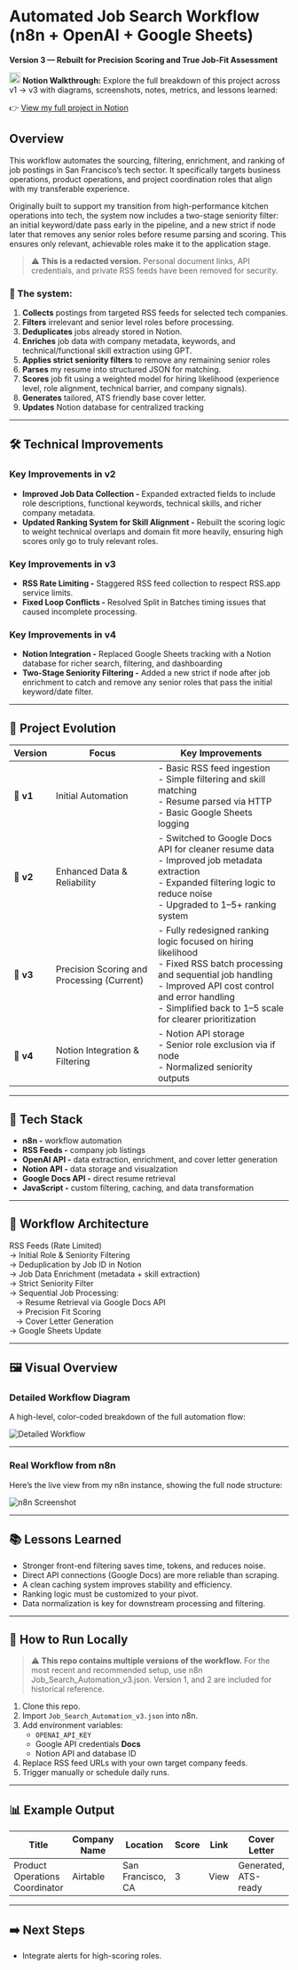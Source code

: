 # Automated Job Search Workflow (n8n + OpenAI + Google Sheets)
**Version 3 — Rebuilt for Precision Scoring and True Job-Fit Assessment**

<picture>
  <img src="https://github.com/user-attachments/assets/61f9663d-570c-4459-b5dd-089c562e148b" width="20" height="20" alt="Notion logo" />
</picture>
<strong>Notion Walkthrough:</strong>
Explore the full breakdown of this project across v1 → v3 with diagrams, screenshots, notes, metrics, and lessons learned:

👉 [View my full project in Notion](https://working-knuckle-420.notion.site/n8n-Job-Search-Assistant-248b1441915d8047a5a6d67c81a91ddc)

## Overview
This workflow automates the sourcing, filtering, enrichment, and ranking of job postings in San Francisco’s tech sector. It specifically targets business operations, product operations, and project coordination roles that align with my transferable experience.

Originally built to support my transition from high-performance kitchen operations into tech, the system now includes a two-stage seniority filter: an initial keyword/date pass early in the pipeline, and a new strict if node later that removes any senior roles before resume parsing and scoring. This ensures only relevant, achievable roles make it to the application stage.
> ⚠️ **This is a redacted version.** Personal document links, API credentials, and private RSS feeds have been removed for security.

### 🔧 The system:
1. **Collects** postings from targeted RSS feeds for selected tech companies.  
2. **Filters** irrelevant and senior level roles before processing.  
3. **Deduplicates** jobs already stored in Notion.  
4. **Enriches** job data with company metadata, keywords, and technical/functional skill extraction using GPT.
5. **Applies strict seniority filters** to remove any remaining senior roles 
6. **Parses** my resume into structured JSON for matching.  
7. **Scores** job fit using a weighted model for hiring likelihood (experience level, role alignment, technical barrier, and company signals). 
8. **Generates** tailored, ATS friendly base cover letter.  
9. **Updates** Notion database for centralized tracking
---
## 🛠️ Technical Improvements

###  Key Improvements in v2
- **Improved Job Data Collection -** Expanded extracted fields to include role descriptions, functional keywords, technical skills, and richer company metadata.
- **Updated Ranking System for Skill Alignment -** Rebuilt the scoring logic to weight technical overlaps and domain fit more heavily, ensuring high scores only go to truly relevant roles.
###  Key Improvements in v3
- **RSS Rate Limiting -** Staggered RSS feed collection to respect RSS.app service limits.
- **Fixed Loop Conflicts -** Resolved Split in Batches timing issues that caused incomplete processing.
###  Key Improvements in v4
- **Notion Integration -** Replaced Google Sheets tracking with a Notion database for richer search, filtering, and dashboarding
- **Two-Stage Seniority Filtering -** Added a new strict if node after job enrichment to catch and remove any senior roles that pass the initial keyword/date filter.
---
## 🐣 Project Evolution

| Version  | Focus                           | Key Improvements |
|----------|----------------------------------|------------------|
| **🥚 v1** | Initial Automation               | - Basic RSS feed ingestion  <br> - Simple filtering and skill matching <br> - Resume parsed via HTTP  <br> - Basic Google Sheets logging |
| **🐥 v2** | Enhanced Data & Reliability      | - Switched to Google Docs API for cleaner resume data <br> - Improved job metadata extraction <br> - Expanded filtering logic to reduce noise <br> - Upgraded to 1–5+ ranking system |
| **🐓 v3** | Precision Scoring and Processing (Current)      | - Fully redesigned ranking logic focused on hiring likelihood <br> - Fixed RSS batch processing and sequential job handling <br> - Improved API cost control and error handling <br> - Simplified back to 1–5 scale for clearer prioritization |
| **🍗 v4** | Notion Integration & Filtering              | - Notion API storage <br> - Senior role exclusion via if node <br> - Normalized seniority outputs |


---
## 🧰 Tech Stack
- **n8n -** workflow automation  
- **RSS Feeds -** company job listings  
- **OpenAI API -** data extraction, enrichment, and cover letter generation  
- **Notion API -** data storage and visualzation  
- **Google Docs API -** direct resume retrieval  
- **JavaScript -** custom filtering, caching, and data transformation  

---

## 📐 Workflow Architecture

RSS Feeds (Rate Limited)  
→ Initial Role & Seniority Filtering  
→ Deduplication by Job ID in Notion  
→ Job Data Enrichment (metadata + skill extraction)  
→ Strict Seniority Filter  
→ Sequential Job Processing:  
&nbsp;&nbsp;&nbsp;→ Resume Retrieval via Google Docs API  
&nbsp;&nbsp;&nbsp;→ Precision Fit Scoring  
&nbsp;&nbsp;&nbsp;→ Cover Letter Generation  
→ Google Sheets Update  

---

## 🖼️ Visual Overview

### Detailed Workflow Diagram  
A high-level, color-coded breakdown of the full automation flow:

![Detailed Workflow](Media/diagram-detailed.png)

---

### Real Workflow from n8n  
Here’s the live view from my n8n instance, showing the full node structure:

![n8n Screenshot](Media/Workflow-light-v4.png)

---

## 📚 Lessons Learned
- Stronger front-end filtering saves time, tokens, and reduces noise.
- Direct API connections (Google Docs) are more reliable than scraping.  
- A clean caching system improves stability and efficiency.  
- Ranking logic must be customized to your pivot.
- Data normalization is key for downstream processing and filtering.

---

## 🚀 How to Run Locally
> ⚠️ **This repo contains multiple versions of the workflow.** For the most recent and recommended setup, use n8n Job_Search_Automation_v3.json. Version 1, and 2 are included for historical reference.
1. Clone this repo.  
2. Import `Job_Search_Automation_v3.json` into n8n.  
3. Add environment variables:  
   - `OPENAI_API_KEY`  
   - Google API credentials **Docs**
   - Notion API and database ID
4. Replace RSS feed URLs with your own target company feeds.  
5. Trigger manually or schedule daily runs.  

---

## 📊 Example Output

| Title                         | Company Name | Location           | Score | Link | Cover Letter            |
|--------------------------------|--------------|--------------------|-------|------|-------------------------|
| Product Operations Coordinator | Airtable     | San Francisco, CA  | 3    | View | Generated, ATS-ready    |

---

## ➡️ Next Steps
- Integrate alerts for high-scoring roles.
